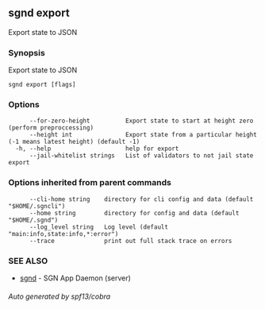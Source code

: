 ## sgnd export

Export state to JSON

### Synopsis

Export state to JSON

```
sgnd export [flags]
```

### Options

```
      --for-zero-height          Export state to start at height zero (perform preproccessing)
      --height int               Export state from a particular height (-1 means latest height) (default -1)
  -h, --help                     help for export
      --jail-whitelist strings   List of validators to not jail state export
```

### Options inherited from parent commands

```
      --cli-home string    directory for cli config and data (default "$HOME/.sgncli")
      --home string        directory for config and data (default "$HOME/.sgnd")
      --log_level string   Log level (default "main:info,state:info,*:error")
      --trace              print out full stack trace on errors
```

### SEE ALSO

* [sgnd](sgnd.md)	 - SGN App Daemon (server)

###### Auto generated by spf13/cobra
